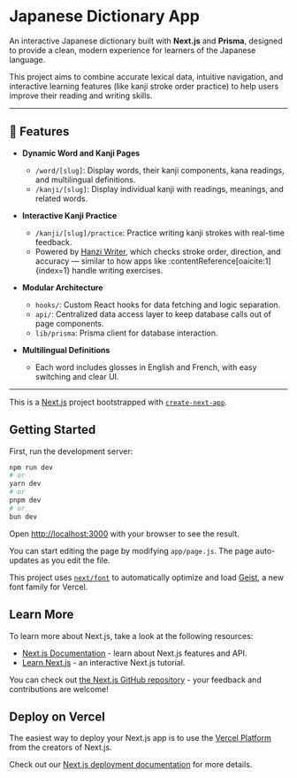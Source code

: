 # Japanese Dictionary App

An interactive Japanese dictionary built with **Next.js** and **Prisma**, designed to provide a clean, modern experience for learners of the Japanese language.

This project aims to combine accurate lexical data, intuitive navigation, and interactive learning features (like kanji stroke order practice) to help users improve their reading and writing skills.

---

## 🚀 Features

- **Dynamic Word and Kanji Pages**
  - `/word/[slug]`: Display words, their kanji components, kana readings, and multilingual definitions.
  - `/kanji/[slug]`: Display individual kanji with readings, meanings, and related words.

- **Interactive Kanji Practice**
  - `/kanji/[slug]/practice`: Practice writing kanji strokes with real-time feedback.
  - Powered by [Hanzi Writer](https://chanind.github.io/hanzi-writer/), which checks stroke order, direction, and accuracy — similar to how apps like :contentReference[oaicite:1]{index=1} handle writing exercises.

- **Modular Architecture**
  - `hooks/`: Custom React hooks for data fetching and logic separation.
  - `api/`: Centralized data access layer to keep database calls out of page components.
  - `lib/prisma`: Prisma client for database interaction.

- **Multilingual Definitions**
  - Each word includes glosses in English and French, with easy switching and clear UI.

---



















This is a [Next.js](https://nextjs.org) project bootstrapped with [`create-next-app`](https://github.com/vercel/next.js/tree/canary/packages/create-next-app).

## Getting Started

First, run the development server:

```bash
npm run dev
# or
yarn dev
# or
pnpm dev
# or
bun dev
```

Open [http://localhost:3000](http://localhost:3000) with your browser to see the result.

You can start editing the page by modifying `app/page.js`. The page auto-updates as you edit the file.

This project uses [`next/font`](https://nextjs.org/docs/app/building-your-application/optimizing/fonts) to automatically optimize and load [Geist](https://vercel.com/font), a new font family for Vercel.

## Learn More

To learn more about Next.js, take a look at the following resources:

- [Next.js Documentation](https://nextjs.org/docs) - learn about Next.js features and API.
- [Learn Next.js](https://nextjs.org/learn) - an interactive Next.js tutorial.

You can check out [the Next.js GitHub repository](https://github.com/vercel/next.js) - your feedback and contributions are welcome!

## Deploy on Vercel

The easiest way to deploy your Next.js app is to use the [Vercel Platform](https://vercel.com/new?utm_medium=default-template&filter=next.js&utm_source=create-next-app&utm_campaign=create-next-app-readme) from the creators of Next.js.

Check out our [Next.js deployment documentation](https://nextjs.org/docs/app/building-your-application/deploying) for more details.
